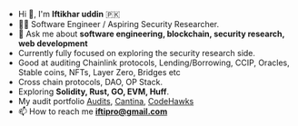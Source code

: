- Hi 👋, I'm **Iftikhar uddin** 🇵🇰
- 🐱‍💻 Software Engineer / Aspiring Security Researcher.
- 💬 Ask me about **software engineering, blockchain, security research, web development**
- Currently fully focused on exploring the security research side.
- Good at auditing Chainlink protocols, Lending/Borrowing, CCIP, Oracles, Stable coins, NFTs, Layer Zero, Bridges etc
- Cross chain protocols, DAO, OP Stack.
- Exploring **Solidity, Rust, GO, EVM, Huff**.
- My audit portfolio [Audits](https://github.com/iftikharuddin/audit-reports), [Cantina](https://cantina.xyz/u/0xTheBlackPanther), [CodeHawks](https://www.codehawks.com/profile/clnca1ftl0000lf08bfytq099)
- 📫 How to reach me **iftipro@gmail.com**




